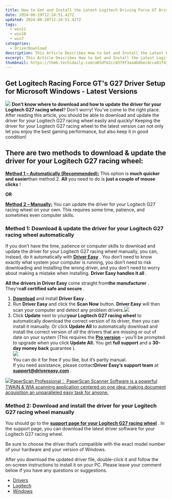 ```yaml
---
title: How to Get and Install the Latest Logitech Driving Force GT Driver for Various Windows Versions
date: 2024-08-19T12:24:51.427Z
updated: 2024-08-20T12:24:51.427Z
tags:
  - win11
  - win10
  - win7
categories:
  - DriverDownload
description: This Article Describes How to Get and Install the Latest Logitech Driving Force GT Driver for Various Windows Versions
excerpt: This Article Describes How to Get and Install the Latest Logitech Driving Force GT Driver for Various Windows Versions
thumbnail: https://thmb.techidaily.com/a65df42cc8379f3aa4b0bec4cca01f43716f0f93a74b7a32e511a24eeedbecef.jpg
---
```


## Get Logitech Racing Force GT's G27 Driver Setup for Microsoft Windows - Latest Versions

![](https://images.drivereasy.com/wp-content/uploads/2018/11/Snap662.png) **Don’t know where to download and how to update** **the driver for your Logitech G27 racing wheel**? Don’t worry! You’ve come to the right place. After reading this article, you should be able to download and update the driver for your Logitech G27 racing wheel easily and quickly! Keeping the driver for your Logitech G27 racing wheel to the latest version can not only let you enjoy the best gaming performance, but also keep it in good condition!

## **There are two methods to download & update the driver for your Logitech G27 racing wheel:**

[**Method 1** **– Automatically (Recommended):**](https://www.drivereasy.com/knowledge/logitech-g27-drivers-download-for-windows-10-7/#a)  This option is **much quicker and easier**than method 2.   **All**  you need to do is   **just a couple of mouse clicks** !

**OR**

[**Method 2** **– Manually:**](https://tools.techidaily.com/drivereasy/download/)  You can update the driver for your Logitech G27 racing wheel on your own. This requires some time, patience, and sometimes even computer skills.

### Method 1: Download & update the driver for your Logitech G27 racing wheel automatically

 If you don’t have the time, patience or computer skills to download and update the driver for your Logitech G27 racing wheel manually, you can, instead, do it automatically with **[Driver Easy](https://tools.techidaily.com/drivereasy/download/)**  .  You don’t need to know exactly what system your computer is running, you don’t need to risk downloading and installing the wrong driver, and you don’t need to worry about making a mistake when installing. **Driver Easy handles it all** .

**All the drivers in Driver Easy** come straight from**the manufacturer** . They‘re**all certified safe and secure** .

1. **[Download](https://tools.techidaily.com/drivereasy/download/)** and install **Driver Easy** .
2. Run **Driver Easy**  and click the **Scan Now**  button. **Driver Easy**  will then scan your computer and detect any problem drivers.![](https://images.drivereasy.com/wp-content/uploads/2018/11/Snap657.png)
3. Click **Update**  next to your**your Logitech G27 racing wheel** to automatically download the correct version of its driver, then you can install it manually. Or click **Update All**  to automatically download and install the correct version of _all_ the drivers that are missing or out of date on your system (This requires the **[Pro version](https://tools.techidaily.com/drivereasy/download/)**  – you’ll be prompted to upgrade when you click **Update All.**  You get **full support** and a **30-day money back** guarantee ).  
![](https://images.drivereasy.com/wp-content/uploads/2018/11/Snap659.png)  
 You can do it for free if you like, but it’s partly manual.  
 If you need assistance, please contact**Driver Easy’s support team** at **[support@drivereasy.com](https://tools.techidaily.com/drivereasy/download/)**  .

<!-- affiliate ads begin -->
<a href="https://secure.2checkout.com/order/checkout.php?PRODS=37540879&QTY=1&AFFILIATE=108875&CART=1"><img src="https://paperscan.orpalis.com/img/content/You_prefer_to_use.png" border="0">PaperScan Professional： PaperScan Scanner Software is a powerful TWAIN & WIA scanning application centered on one idea: making document acquisition an unparalleled easy task for anyone.</a>
<!-- affiliate ads end -->
### Method 2: Download and install the driver for your Logitech G27 racing wheel manually

You should go to the **[support page for your Logitech G27 racing wheel](https://support.logitech.com/en%5Fus/product/g27-racing-wheel)** . In the support page, you can download the latest driver software for your Logitech G27 racing wheel.

 Be sure to choose the driver that’s compatible with the exact model number of your hardware and your version of Windows.

After you download the updated driver file, double-click it and follow the on-screen instructions to install it on your PC. Please leave your comment below if you have any questions or suggestions.

* [Drivers](https://tools.techidaily.com/drivereasy/download/)
* [Logitech](https://tools.techidaily.com/drivereasy/download/)
* [Windows](https://tools.techidaily.com/drivereasy/download/)

<ins class="adsbygoogle"
     style="display:block"
     data-ad-format="autorelaxed"
     data-ad-client="ca-pub-7571918770474297"
     data-ad-slot="1223367746"></ins>



<ins class="adsbygoogle"
     style="display:block"
     data-ad-client="ca-pub-7571918770474297"
     data-ad-slot="8358498916"
     data-ad-format="auto"
     data-full-width-responsive="true"></ins>


